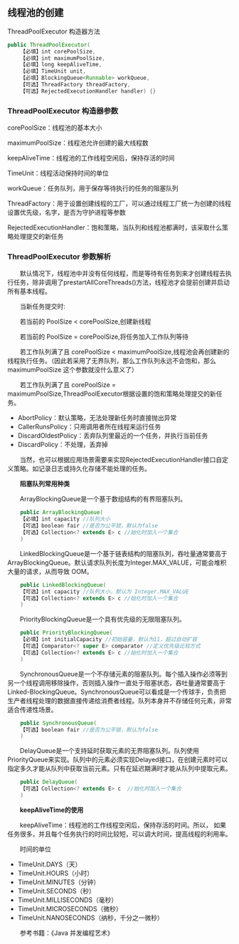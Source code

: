 ## 线程池的创建

ThreadPoolExecutor 构造器方法
```java
public ThreadPoolExecutor(
	【必填】int corePoolSize,
	【必填】int maximumPoolSize,
	【必填】long keepAliveTime,
	【必填】TimeUnit unit,
	【必填】BlockingQueue<Runnable> workQueue,
	【可选】ThreadFactory threadFactory,
	【可选】RejectedExecutionHandler handler) {}
```

### ThreadPoolExecutor 构造器参数

corePoolSize：线程池的基本大小

maximumPoolSize：线程池允许创建的最大线程数

keepAliveTime：线程池的工作线程空闲后，保持存活的时间

TimeUnit：线程活动保持时间的单位

workQueue：任务队列，用于保存等待执行的任务的阻塞队列

ThreadFactory：用于设置创建线程的工厂，可以通过线程工厂统一为创建的线程设置优先级，名字，是否为守护进程等参数  

RejectedExecutionHandler：饱和策略，当队列和线程池都满时，该采取什么策略处理提交的新任务<br/>

### ThreadPoolExecutor 参数解析
　　默认情况下，线程池中并没有任何线程，而是等待有任务到来才创建线程去执行任务，除非调用了prestartAllCoreThreads()方法，线程池才会提前创建并启动所有基本线程。

　　当新任务提交时:

　　若当前的 PoolSize < corePoolSize,创建新线程

　　若当前的 PoolSize = corePoolSize,将任务加入工作队列等待

　　若工作队列满了且 corePoolSize < maximumPoolSize,线程池会再创建新的线程执行任务。（因此若采用了无界队列，那么工作队列永远不会饱和，那么maximumPoolSize 这个参数就没什么意义了）

　　若工作队列满了且 corePoolSize = maximumPoolSize,ThreadPoolExecutor根据设置的饱和策略处理提交的新任务。

- AbortPolicy：默认策略，无法处理新任务时直接抛出异常
- CallerRunsPolicy：只用调用者所在线程来运行任务
- DiscardOldestPolicy：丢弃队列里最近的一个任务，并执行当前任务
- DiscardPolicy：不处理，丢弃掉

　　当然，也可以根据应用场景需要来实现RejectedExecutionHandler接口自定义策略。如记录日志或持久化存储不能处理的任务。

　　**阻塞队列常用种类**

　　ArrayBlockingQueue是一个基于数组结构的有界阻塞队列。
```java
    public ArrayBlockingQueue(
	【必填】int capacity //队列大小
	【可选】boolean fair //是否为公平锁，默认为false
	【可选】Collection<? extends E> c //始化时加入一个集合
	) 
```

　　LinkedBlockingQueue是一个基于链表结构的阻塞队列，吞吐量通常要高于ArrayBlockingQueue。默认请求队列长度为Integer.MAX_VALUE，可能会堆积大量的请求，从而导致 OOM。
```java
    public LinkedBlockingQueue(
	【可选】int capacity //队列大小，默认为 Integer.MAX_VALUE
	【可选】Collection<? extends E> c //始化时加入一个集合
	)
```

　　PriorityBlockingQueue是一个具有优先级的无限阻塞队列。
```java
    public PriorityBlockingQueue(
	【必填】int initialCapacity //初始容量，默认为11，超过自动扩容
	【可选】Comparator<? super E> comparator //定义优先级比较方式
	【可选】Collection<? extends E> c //始化时加入一个集合
	) 
```

　　SynchronousQueue是一个不存储元素的阻塞队列。每个插入操作必须等到另一个线程调用移除操作，否则插入操作一直处于阻塞状态，吞吐量通常要高于Linked-BlockingQueue。SynchronousQueue可以看成是一个传球手，负责把生产者线程处理的数据直接传递给消费者线程。队列本身并不存储任何元素，非常适合传递性场景。
```java
    public SynchronousQueue(
	【可选】boolean fair //是否为公平锁，默认为false
	)
```
　　DelayQueue是一个支持延时获取元素的无界阻塞队列。队列使用PriorityQueue来实现。队列中的元素必须实现Delayed接口，在创建元素时可以指定多久才能从队列中获取当前元素。只有在延迟期满时才能从队列中提取元素。
```java
    public DelayQueue(
	【可选】Collection<? extends E> c  //始化时加入一个集合
	) 
```
　　**keepAliveTime的使用**

　　keepAliveTime：线程池的工作线程空闲后，保持存活的时间。所以，
如果任务很多，并且每个任务执行的时间比较短，可以调大时间，提高线程的利用率。

　　时间的单位

- TimeUnit.DAYS（天）
- TimeUnit.HOURS（小时）
- TimeUnit.MINUTES（分钟）
- TimeUnit.SECONDS（秒）
- TimeUnit.MILLISECONDS（毫秒）
- TimeUnit.MICROSECONDS（微秒）
- TimeUnit.NANOSECONDS（纳秒，千分之一微秒）

　　参考书籍：《Java 并发编程艺术》





